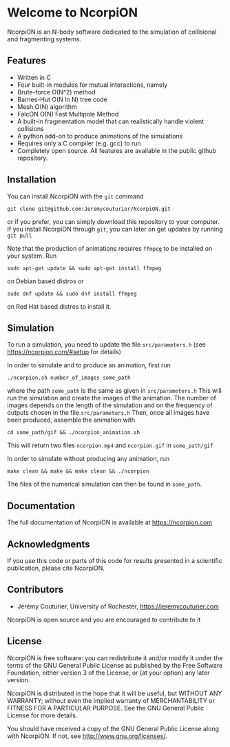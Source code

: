 # Welcome to NcorpiON

NcorpiON is an N-body software dedicated to the simulation of collisional and fragmenting systems.


## Features

- Written in C
- Four built-in modules for mutual interactions, namely
- Brute-force O(N^2) method
- Barnes-Hut O(N ln N) tree code
- Mesh O(N) algorithm
- FalcON O(N) Fast Multipole Method
- A built-in fragmentation model that can realistically handle violent collisions
- A python add-on to produce animations of the simulations
- Requires only a C compiler (e.g. gcc) to run
- Completely open source. All features are available in the public github repository.


## Installation

You can install NcorpiON with the ```git``` command

	git clone git@github.com:Jeremycouturier/NcorpiON.git
	
or if you prefer, you can simply download this repository to your computer. If you install NcorpiON through ```git```, you can later on get updates
by running ```git pull```

Note that the production of animations requires ```ffmpeg``` to be installed on your system. Run

	sudo apt-get update && sudo apt-get install ffmpeg
	
on Debian based distros or

	sudo dnf update && sudo dnf install ffmpeg
	
on Red Hat based distros to install it.


## Simulation

To run a simulation, you need to update the file ```src/parameters.h``` (see <https://ncorpion.com/#setup> for details)

In order to simulate and to produce an animation, first run

	./ncorpion.sh number_of_images some_path
	
where the path ```some_path``` is the same as given in ```src/parameters.h``` This will run the simulation and create the images of the animation.
The number of images depends on the length of the simulation and on the
frequency of outputs chosen in the file ```src/parameters.h``` Then, once all images have been produced, assemble the animation with

	cd some_path/gif && ./ncorpion_animation.sh
	
This will return two files ```ncorpion.mp4``` and ```ncorpion.gif``` in ```some_path/gif```

In order to simulate without producing any animation, run

	make clean && make && make clean && ./ncorpion
	
The files of the numerical simulation can then be found in ```some_path```.


## Documentation

The full documentation of NcorpiON is available at <https://ncorpion.com>


## Acknowledgments

If you use this code or parts of this code for results presented in a scientific publication, please cite NcorpiON.


## Contributors

- Jérémy Couturier, University of Rochester, <https://jeremycouturier.com>

NcorpiON is open source and you are encouraged to contribute to it 


## License

NcorpiON is free software: you can redistribute it and/or modify it under the terms of the GNU General Public License as published by the Free Software Foundation, either version 3 of the License, or (at your option) any later version.

NcorpiON is distributed in the hope that it will be useful, but WITHOUT ANY WARRANTY; without even the implied warranty of MERCHANTABILITY or FITNESS FOR A PARTICULAR PURPOSE.  See the GNU General Public License for more details.

You should have received a copy of the GNU General Public License along with NcorpiON.  If not, see <http://www.gnu.org/licenses/>.
